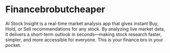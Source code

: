 # Financebrobutcheaper
AI Stock Insight is a real-time market analysis app that gives instant Buy, Hold, or Sell recommendations for any stock. By analyzing live market data, it delivers a short-term outlook in seconds—making stock research faster, simpler, and more accessible for everyone. This is your finance bro in your pocket.
